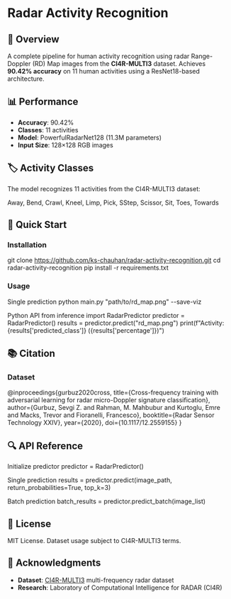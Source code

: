 # Radar Activity Recognition


## 🎯 Overview

A complete pipeline for human activity recognition using radar Range-Doppler (RD) Map images from the **CI4R-MULTI3** dataset. Achieves **90.42% accuracy** on 11 human activities using a ResNet18-based architecture.

## 📊 Performance

- **Accuracy**: 90.42%
- **Classes**: 11 activities
- **Model**: PowerfulRadarNet128 (11.3M parameters)
- **Input Size**: 128×128 RGB images

## 🏷️ Activity Classes

The model recognizes 11 activities from the CI4R-MULTI3 dataset:

Away, Bend, Crawl, Kneel, Limp, Pick, SStep, Scissor, Sit, Toes, Towards

## 🚀 Quick Start

### Installation

git clone https://github.com/ks-chauhan/radar-activity-recognition.git
cd radar-activity-recognition
pip install -r requirements.txt


### Usage

Single prediction
python main.py "path/to/rd_map.png" --save-viz

Python API
from inference import RadarPredictor
predictor = RadarPredictor()
results = predictor.predict("rd_map.png")
print(f"Activity: {results['predicted_class']} ({results['percentage']})")

## 📚 Citation

### Dataset

@inproceedings{gurbuz2020cross,
title={Cross-frequency training with adversarial learning for radar micro-Doppler signature classification},
author={Gurbuz, Sevgi Z. and Rahman, M. Mahbubur and Kurtoglu, Emre and Macks, Trevor and Fioranelli, Francesco},
booktitle={Radar Sensor Technology XXIV},
year={2020},
doi={10.1117/12.2559155}
}


## 🔍 API Reference

Initialize predictor
predictor = RadarPredictor()

Single prediction
results = predictor.predict(image_path, return_probabilities=True, top_k=3)

Batch prediction
batch_results = predictor.predict_batch(image_list)


## 📄 License

MIT License. Dataset usage subject to CI4R-MULTI3 terms.

## 🙏 Acknowledgments

- **Dataset**: [CI4R-MULTI3](https://github.com/ci4r/CI4R-MULTI3) multi-frequency radar dataset
- **Research**: Laboratory of Computational Intelligence for RADAR (CI4R)
